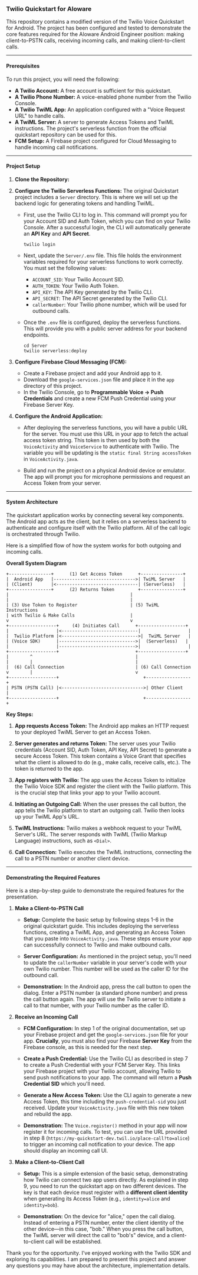 ### Twilio Quickstart for Aloware

This repository contains a modified version of the Twilio Voice Quickstart for Android. The project has been configured and tested to demonstrate the core features required for the Aloware Android Engineer position: making client-to-PSTN calls, receiving incoming calls, and making client-to-client calls.

---

#### Prerequisites

To run this project, you will need the following:

* **A Twilio Account:** A free account is sufficient for this quickstart.
* **A Twilio Phone Number:** A voice-enabled phone number from the Twilio Console.
* **A Twilio TwiML App:** An application configured with a "Voice Request URL" to handle calls.
* **A TwiML Server:** A server to generate Access Tokens and TwiML instructions. The project's serverless function from the official quickstart repository can be used for this.
* **FCM Setup:** A Firebase project configured for Cloud Messaging to handle incoming call notifications.

---

#### Project Setup

1.  **Clone the Repository:**

    

2.  **Configure the Twilio Serverless Functions:** The original Quickstart project includes a `Server` directory. This is where we will set up the backend logic for generating tokens and handling TwiML.

    * First, use the Twilio CLI to log in. This command will prompt you for your Account SID and Auth Token, which you can find on your Twilio Console. After a successful login, the CLI will automatically generate an **API Key** and **API Secret**.

        ```
        twilio login
        ```

    * Next, update the `Server/.env` file. This file holds the environment variables required for your serverless functions to work correctly. You must set the following values:

        * `ACCOUNT_SID`: Your Twilio Account SID.
        * `AUTH_TOKEN`: Your Twilio Auth Token.
        * `API_KEY`: The API Key generated by the Twilio CLI.
        * `API_SECRET`: The API Secret generated by the Twilio CLI.
        * `callerNumber`: Your Twilio phone number, which will be used for outbound calls.

    * Once the `.env` file is configured, deploy the serverless functions. This will provide you with a public server address for your backend endpoints.

        ```
        cd Server
        twilio serverless:deploy
        ```

3.  **Configure Firebase Cloud Messaging (FCM):**

    * Create a Firebase project and add your Android app to it.
    * Download the `google-services.json` file and place it in the `app` directory of this project.
    * In the Twilio Console, go to **Programmable Voice -> Push Credentials** and create a new FCM Push Credential using your Firebase Server Key.

4.  **Configure the Android Application:**

    * After deploying the serverless functions, you will have a public URL for the server. You must use this URL in your app to fetch the actual access token string. This token is then used by both the `VoiceActivity` and `VoiceService` to authenticate with Twilio. The variable you will be updating is the `static final String accessToken` in `VoiceActivity.java`.

    * Build and run the project on a physical Android device or emulator. The app will prompt you for microphone permissions and request an Access Token from your server.

---

#### System Architecture

The quickstart application works by connecting several key components. The Android app acts as the client, but it relies on a serverless backend to authenticate and configure itself with the Twilio platform. All of the call logic is orchestrated through Twilio.

Here is a simplified flow of how the system works for both outgoing and incoming calls.

**Overall System Diagram**
````
+----------------+      (1) Get Access Token      +----------------+
|  Android App   |------------------------------->| TwiML Server   |
| (Client)       |<-------------------------------| (Serverless)   |
+----------------+      (2) Returns Token         +----------------+
|                                              |
|                                              |
| (3) Use Token to Register                    | (5) TwiML Instructions
| with Twilio & Make Calls                     |
v                                              v
+------------------+     (4) Initiates Call      +------------------+
|                  |<-----------------------------|                  |
|  Twilio Platform |<----------------------------->|  TwiML Server   |
| (Voice SDK)      |----------------------------->|  (Serverless)   |
|                  |----------------------------->|                  |
+------------------+                             +------------------+
|        ^                                       |
|        |                                       |
|  (6) Call Connection                           | (6) Call Connection
v        |                                       v
+------------------+                                +-----------------+
| PSTN (PSTN Call) |<------------------------------->| Other Client    |
+------------------+                                +-----------------+
````


**Key Steps:**

1.  **App requests Access Token:** The Android app makes an HTTP request to your deployed TwiML Server to get an Access Token.

2.  **Server generates and returns Token:** The server uses your Twilio credentials (Account SID, Auth Token, API Key, API Secret) to generate a secure Access Token. This token contains a Voice Grant that specifies what the client is allowed to do (e.g., make calls, receive calls, etc.). The token is returned to the app.

3.  **App registers with Twilio:** The app uses the Access Token to initialize the Twilio Voice SDK and register the client with the Twilio platform. This is the crucial step that links your app to your Twilio account.

4.  **Initiating an Outgoing Call:** When the user presses the call button, the app tells the Twilio platform to start an outgoing call. Twilio then looks up your TwiML App's URL.

5.  **TwiML Instructions:** Twilio makes a webhook request to your TwiML Server's URL. The server responds with TwiML (Twilio Markup Language) instructions, such as `<Dial>`.

6.  **Call Connection:** Twilio executes the TwiML instructions, connecting the call to a PSTN number or another client device.

---

#### Demonstrating the Required Features

Here is a step-by-step guide to demonstrate the required features for the presentation.

1.  **Make a Client-to-PSTN Call**

    * **Setup:** Complete the basic setup by following steps 1-6 in the original quickstart guide. This includes deploying the serverless functions, creating a TwiML App, and generating an Access Token that you paste into `VoiceActivity.java`. These steps ensure your app can successfully connect to Twilio and make outbound calls.

    * **Server Configuration:** As mentioned in the project setup, you'll need to update the `callerNumber` variable in your server's code with your own Twilio number. This number will be used as the caller ID for the outbound call.

    * **Demonstration:** In the Android app, press the call button to open the dialog. Enter a PSTN number (a standard phone number) and press the call button again. The app will use the Twilio server to initiate a call to that number, with your Twilio number as the caller ID.

2.  **Receive an Incoming Call**

    * **FCM Configuration:** In step 1 of the original documentation, set up your Firebase project and get the `google-services.json` file for your app. **Crucially**, you must also find your Firebase **Server Key** from the Firebase console, as this is needed for the next step.

    * **Create a Push Credential:** Use the Twilio CLI as described in step 7 to create a Push Credential with your FCM Server Key. This links your Firebase project with your Twilio account, allowing Twilio to send push notifications to your app. The command will return a **Push Credential SID** which you'll need.

    * **Generate a New Access Token:** Use the CLI again to generate a new Access Token, this time including the `push-credential-sid` you just received. Update your `VoiceActivity.java` file with this new token and rebuild the app.

    * **Demonstration:** The `Voice.register()` method in your app will now register it for incoming calls. To test, you can use the URL provided in step 8 (`https://my-quickstart-dev.twil.io/place-call?to=alice`) to trigger an incoming call notification to your device. The app should display an incoming call UI.

3.  **Make a Client-to-Client Call**

    * **Setup:** This is a simple extension of the basic setup, demonstrating how Twilio can connect two app users directly. As explained in step 9, you need to run the quickstart app on two different devices. The key is that each device must register with a **different client identity** when generating its Access Token (e.g., `identity=alice` and `identity=bob`).

    * **Demonstration:** On the device for "alice," open the call dialog. Instead of entering a PSTN number, enter the client identity of the other device—in this case, "bob." When you press the call button, the TwiML server will direct the call to "bob's" device, and a client-to-client call will be established.

Thank you for the opportunity. I've enjoyed working with the Twilio SDK and exploring its capabilities. I am prepared to present this project and answer any questions you may have about the architecture, implementation details. 
